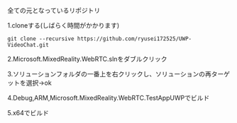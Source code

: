 全ての元となっているリポジトリ

1.cloneする(しばらく時間がかかります)
```
git clone --recursive https://github.com/ryusei172525/UWP-VideoChat.git
```
2.Microsoft.MixedReality.WebRTC.slnをダブルクリック

3.ソリューションフォルダの一番上を右クリックし、ソリューションの再ターゲットを選択→ok

4.Debug,ARM,Microsoft.MixedReality.WebRTC.TestAppUWPでビルド

5.x64でビルド

